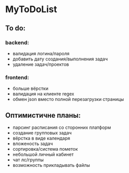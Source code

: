# MyToDoList

## To do:
### backend:
* валидация логина/пароля
* добавить дату создания/выполнения задач
* удаление задач/проектов

### frontend:
* больше вёрстки
* валидация на клиенте regex
* обмен json вместо полной перезагрузки страницы

## Оптимистичне планы:
* парсинг расписания со сторонних платформ
* создание групповых задач
* вёрстка в виде календаря
* вложеность задач
* сортировка/система пометок
* небольшой личный кабинет
* чат лс/группы
* возможность прикладывать файлы

